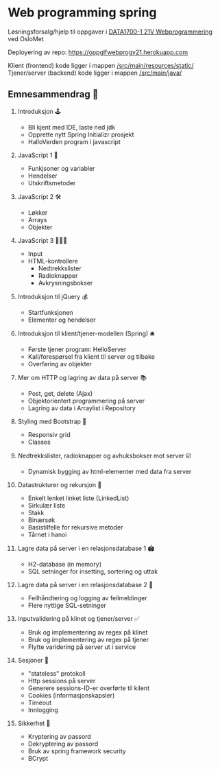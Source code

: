 # Web programming spring

Løsningsforsalg/hjelp til oppgaver
i [DATA1700-1 21V Webprogrammering](https://student.oslomet.no/studier/-/studieinfo/emne/DATA1700/2020/HØST) ved OsloMet

Deployering av repo: https://oppglfwebprogv21.herokuapp.com

Klient (frontend) kode ligger i
mappen [/src/main/resources/static/](https://github.com/erikssommer/OppgLfWebProgV21/tree/master/src/main/resources/static)
<br>
Tjener/server (backend) kode ligger i
mappen [/src/main/java/](https://github.com/erikssommer/OppgLfWebProgV21/tree/master/src/main/java)

## Emnesammendrag 📝

1. Introduksjon 🕹
    - Bli kjent med IDE, laste ned jdk
    - Opprette nytt Spring Initializr prosjekt
    - HalloVerden program i javascript

2. JavaScript 1 📠
    - Funkjsoner og variabler
    - Hendelser
    - Utskriftsmetoder

3. JavaScript 2 🛠
    - Løkker
    - Arrays
    - Objekter

4. JavaScript 3 👩‍👧‍👦
    - Input
    - HTML-kontrollere
        - Nedtrekkslister
        - Radioknapper
        - Avkrysningsbokser

5. Introduksjon til jQuery 💰
    - Startfunksjonen
    - Elementer og hendelser

6. Introduksjon til klient/tjener-modellen (Spring) 🛎
    - Første tjener program: HelloServer
    - Kall/forespørsel fra klient til server og tilbake
    - Overføring av objekter

7. Mer om HTTP og lagring av data på server 📚
    - Post, get, delete (Ajax)
    - Objektorientert programmering på server
    - Lagring av data i Arraylist i Repository

8. Styling med Bootstrap 🎨
    - Responsiv grid
    - Classes

9. Nedtrekkslister, radioknapper og avhuksbokser mot server ☑️
    - Dynamisk bygging av html-elementer med data fra server

10. Datastrukturer og rekursjon 🔗
    - Enkelt lenket linket liste (LinkedList)
    - Sirkulær liste
    - Stakk
    - Binærsøk
    - Basistilfelle for rekursive metoder
    - Tårnet i hanoi

11. Lagre data på server i en relasjonsdatabase 1 🏟
    - H2-database (in memory)
    - SQL setninger for insetting, sortering og uttak
   
12. Lagre data på server i en relasjonsdatabase 2 💽
    - Feilhåndtering og logging av feilmeldinger
    - Flere nyttige SQL-setninger
    
13. Inputvalidering på klinet og tjener/server ✅
    - Bruk og implementering av regex på klinet
    - Bruk og implementering av regex på tjener
    - Flytte varidering på server ut i service
    
14. Sesjoner 🍪
    - "stateless" protokoll
    - Http sessions på server
    - Generere sessions-ID-er overførte til kilent
    - Cookies (informasjonskapsler)
    - Timeout
    - Innlogging
    
15. Sikkerhet 🔐
    - Kryptering av passord
    - Dekryptering av passord
    - Bruk av spring framework security
    - BCrypt
